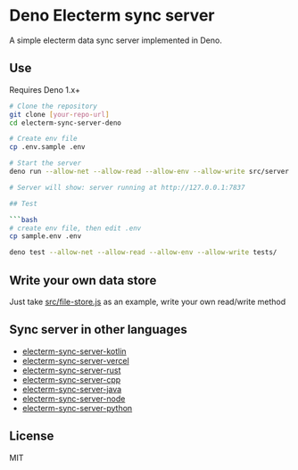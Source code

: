 # Deno Electerm sync server

A simple electerm data sync server implemented in Deno.

## Use

Requires Deno 1.x+

```bash
# Clone the repository
git clone [your-repo-url]
cd electerm-sync-server-deno

# Create env file
cp .env.sample .env

# Start the server
deno run --allow-net --allow-read --allow-env --allow-write src/server.ts

# Server will show: server running at http://127.0.0.1:7837

## Test

```bash
# create env file, then edit .env
cp sample.env .env

deno test --allow-net --allow-read --allow-env --allow-write tests/
```

## Write your own data store

Just take [src/file-store.js](src/file-store.js) as an example, write your own read/write method

## Sync server in other languages

- [electerm-sync-server-kotlin](https://github.com/electerm/electerm-sync-server-kotlin)
- [electerm-sync-server-vercel](https://github.com/electerm/electerm-sync-server-vercel)
- [electerm-sync-server-rust](https://github.com/electerm/electerm-sync-server-rust)
- [electerm-sync-server-cpp](https://github.com/electerm/electerm-sync-server-cpp)
- [electerm-sync-server-java](https://github.com/electerm/electerm-sync-server-java)
- [electerm-sync-server-node](https://github.com/electerm/electerm-sync-server-node)
- [electerm-sync-server-python](https://github.com/electerm/electerm-sync-server-python)

## License

MIT
